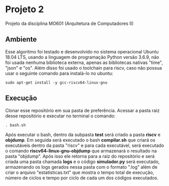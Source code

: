 # Projeto 2
Projeto da disciplina MO601 (Arquitetura de Computadores II)

## Ambiente
Esse algoritmo foi testado e desenvolvido no sistema operacional Ubuntu 18.04 LTS, usando a linguagem de programação Python versão 3.6.9, não foi usada nenhuma biblioteca externa, apenas as bibliotecas nativas "time", "json" e "os". Além disso foi usado o toolchain para riscv, caso não possua usar o seguinte comando para instalá-lo no ubuntu:

```
sudo apt-get install -y gcc-riscv64-linux-gnu
```

## Execução

Clonar esse repositório em sua pasta de preferência. Acessar a pasta raiz desse repositório e executar no terminal o comando:

```
. bash.sh
```

Após executar o bash, dentro da subpasta **test** será criado a pasta **riscv** e **objdump**. Em seguida será executado o bash **compilar.sh** que criará os executáveis dentro da pasta "riscv" e para cada executável, será executado o comando **riscv64-linux-gnu-objdump** que armazenará o resultado na pasta "objdump". Após isso ele retorna para a raiz do repositório e será criada uma pasta chamada **logs** e o código **simulador.py** será executado, armazenando os logs gerados nessa pasta com o formato ".log" além de criar o arquivo "estatísticas.txt" que mostra o tempo total de execução, número de ciclos e tempo por ciclo de cada um dos códigos executados.
